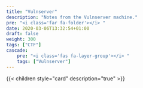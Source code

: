 ```yaml
---
title: "Vulnserver"
description: "Notes from the Vulnserver machine."
pre: "<i class='far fa-folder'></i> "
date: 2020-03-06T13:32:54+01:00
draft: false
weight: 300
tags: ["CTF"]
cascade: 
    pre: "<i class='fas fa-layer-group'></i> "
    tags: ["Vulnserver"]
---
```


{{< children style="card" description="true"  >}}
